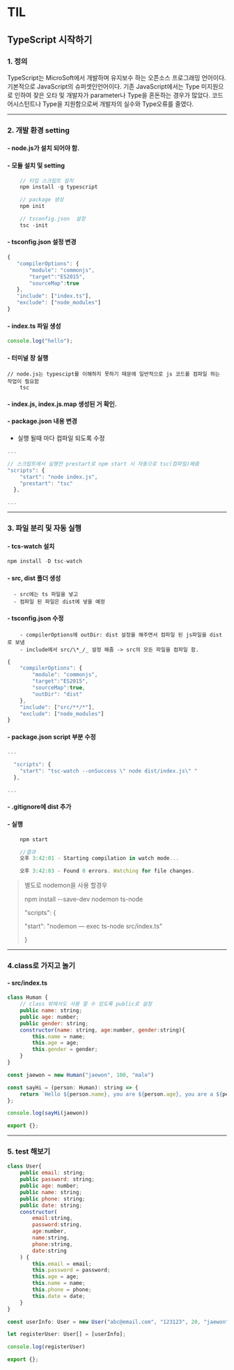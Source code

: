 # TIL

## TypeScript 시작하기

### 1. 정의

TypeScript는 MicroSoft에서 개발하며 유지보수 하는 오픈소스 프로그래밍 언어이다.
기본적으로 JavaScript의 슈퍼셋인언어이다.
기존 JavaScript에서는 Type 미지원으로 인하여 잦은 오타 및 개발자가 parameter나 Type을 혼돈하는 경우가 많았다.
코드 어시스턴트나 Type을 지원함으로써 개발자의 실수와 Type오류를 줄였다.

---

### 2. 개발 환경 setting

#### - node.js가 설치 되어야 함.

#### - 모듈 설치 및 setting

```jsx
    // 타입 스크립트 설치
    npm install -g typescript

    // package 생성
    npm init

    // tsconfig.json  설정
    tsc -init
```

#### - tsconfig.json 설정 변경

```jsx
{
   "compilerOptions": {
       "module": "commonjs",
       "target":"ES2015",
       "sourceMap":true
   },
   "include": ["index.ts"],
   "exclude": ["node_modules"]
}
```

#### - index.ts 파일 생성

```jsx
console.log("hello");
```

#### - 터미널 창 실행

```jsc
// node.js는 typescipt를 이해하지 못하기 때문에 일반적으로 js 코드를 컴파일 하는 작업이 필요함
    tsc
```

#### - index.js, index.js.map 생성된 거 확인.

#### - package.json 내용 변경

- 실행 될때 마다 컴파일 되도록 수정

```jsx
...

// 스크립트에서 실행전 prestart로 npm start 시 자동으로 tsc(컴파일)해줌
"scripts": {
    "start": "node index.js",
    "prestart": "tsc"
  },

...
```

---

### 3. 파일 분리 및 자동 실행

#### - tcs-watch 설치

```jsx
npm install -D tsc-watch
```

#### - src, dist 폴더 생성

      - src에는 ts 파일을 넣고
      - 컴파일 된 파일은 dist에 넣을 예정

#### - tsconfig.json 수정

        - compilerOptions에 outDir: dist 설정을 해주면서 컴파일 된 js파일을 dist로 보냄
        - include에서 src/\*_/_ 설정 해줌 -> src의 모든 파일을 컴파일 함.

```jsx
{
    "compilerOptions": {
        "module": "commonjs",
        "target":"ES2015",
        "sourceMap":true,
        "outDir": "dist"
    },
    "include": ["src/**/*"],
    "exclude": ["node_modules"]
}
```

#### - package.json script 부분 수정

```jsx
...

  "scripts": {
    "start": "tsc-watch --onSuccess \" node dist/index.js\" "
  },

...
```

#### - .gitignore에 dist 추가

#### - 실행

```jsx
    npm start

    //결과
    오후 3:42:01 - Starting compilation in watch mode...

    오후 3:42:03 - Found 0 errors. Watching for file changes.
```

> 별도로 nodemon을 사용 할경우
>
> npm install --save-dev nodemon ts-node
>
> "scripts": {
>
> "start": "nodemon — exec ts-node src/index.ts"
>
> }

---

### 4.class로 가지고 놀기

#### - src/index.ts

```jsx
class Human {
    // class 밖에서도 사용 할 수 있도록 public로 설정
    public name: string;
    public age: number;
    public gender: string;
    constructor(name: string, age:number, gender:string){
        this.name = name;
        this.age = age;
        this.gender = gender;
    }
}

const jaewon = new Human("jaewon", 100, "male")

const sayHi = (person: Human): string => {
    return `Hello ${person.name}, you are ${person.age}, you are a ${person.gender}`
};

console.log(sayHi(jaewon))

export {};
```

---

### 5. test 해보기

```jsx
class User{
    public email: string;
    public password: string;
    public age: number;
    public name: string;
    public phone: string;
    public date: string;
    constructor(
        email:string,
        password:string,
        age:number,
        name:string,
        phone:string,
        date:string
    ) {
        this.email = email;
        this.password = password;
        this.age = age;
        this.name = name;
        this.phone = phone;
        this.date = date;
    }
}

const userInfo: User = new User("abc@email.com", "123123", 20, "jaewon", "010-1234-1234", "2021-11-26")

let registerUser: User[] = [userInfo];

console.log(registerUser)

export {};
```

